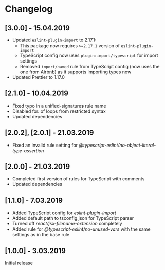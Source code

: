 # Changelog

## [3.0.0] - 15.04.2019
- Updated `eslint-plugin-import` to 2.17.1:
  - This package now requires `>=2.17.1` version of `eslint-plugin-import`
  - TypeScript config now uses `plugin:import/typescript` for import settings
  - Removed `import/named` rule from TypeScript config (now uses the one from Airbnb) as it supports importing types now
- Updated Prettier to 1.17.0

## [2.1.0] - 10.04.2019
- Fixed typo in a unified-signature**s** rule name
- Disabled for..of loops from restricted syntax
- Updated dependencies

## [2.0.2], [2.0.1] - 21.03.2019
- Fixed an invalid rule setting for _@typescript-eslint/no-object-literal-type-assertion_

## [2.0.0] - 21.03.2019
- Completed first version of rules for TypeScript with comments
- Updated dependencies

## [1.1.0] - 7.03.2019
- Added TypeScript config for _eslint-plugin-import_
- Added default path to tsconfig.json for TypeScript parser
- Turned off _react/jsx-filename-extension_ completely
- Added rule for _@typescript-eslint/no-unused-vars_ with the same settings as in the base rule

## [1.0.0] - 3.03.2019
Initial release
